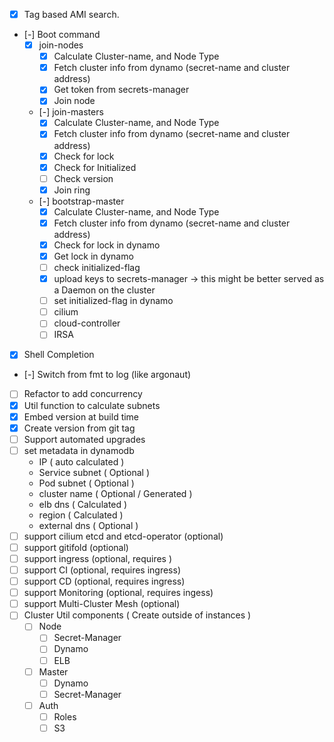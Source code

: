 * [x] Tag based AMI search.
* [-] Boot command
  * [x] join-nodes
    - [x] Calculate Cluster-name, and Node Type
    - [x] Fetch cluster info from dynamo (secret-name and cluster address)
    - [x] Get token from secrets-manager
    - [x] Join node
  * [-] join-masters
    - [x] Calculate Cluster-name, and Node Type
    - [x] Fetch cluster info from dynamo (secret-name and cluster address)
    - [x] Check for lock
    - [x] Check for Initialized
    - [ ] Check version
    - [x] Join ring
  * [-] bootstrap-master
    - [x] Calculate Cluster-name, and Node Type
    - [x] Fetch cluster info from dynamo (secret-name and cluster address)
    - [x] Check for lock in dynamo
    - [x] Get lock in dynamo
    - [ ] check initialized-flag
    - [x] upload keys to secrets-manager -> this might be better served as a Daemon on the cluster
    - [ ] set initialized-flag in dynamo
    - [ ] cilium
    - [ ] cloud-controller
    - [ ] IRSA
* [x] Shell Completion
* [-] Switch from fmt to log (like argonaut)
* [ ] Refactor to add concurrency
* [x] Util function to calculate subnets
* [x] Embed version at build time
* [x] Create version from git tag
* [ ] Support automated upgrades
* [ ] set metadata in dynamodb
  * IP ( auto calculated )
  * Service subnet ( Optional )
  * Pod subnet ( Optional )
  * cluster name ( Optional / Generated )
  * elb dns ( Calculated )
  * region ( Calculated )
  * external dns ( Optional )
* [ ] support cilium etcd and etcd-operator (optional)
* [ ] support gitifold (optional)
* [ ] support ingress (optional, requires )
* [ ] support CI (optional, requires ingress)
* [ ] support CD (optional, requires ingress)
* [ ] support Monitoring (optional, requires ingess)
* [ ] support Multi-Cluster Mesh (optional)
* [ ] Cluster Util components ( Create outside of instances )
  * [ ] Node
    - [ ] Secret-Manager
    - [ ] Dynamo
    - [ ] ELB
  * [ ] Master
    - [ ] Dynamo
    - [ ] Secret-Manager
  * [ ] Auth
    - [ ] Roles
    - [ ] S3
